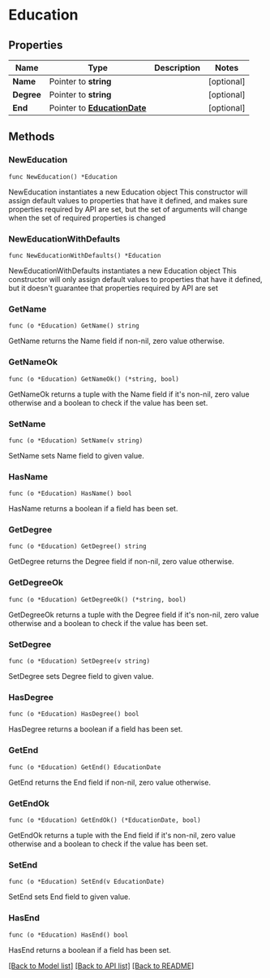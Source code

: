 # Education

## Properties

Name | Type | Description | Notes
------------ | ------------- | ------------- | -------------
**Name** | Pointer to **string** |  | [optional] 
**Degree** | Pointer to **string** |  | [optional] 
**End** | Pointer to [**EducationDate**](EducationDate.md) |  | [optional] 

## Methods

### NewEducation

`func NewEducation() *Education`

NewEducation instantiates a new Education object
This constructor will assign default values to properties that have it defined,
and makes sure properties required by API are set, but the set of arguments
will change when the set of required properties is changed

### NewEducationWithDefaults

`func NewEducationWithDefaults() *Education`

NewEducationWithDefaults instantiates a new Education object
This constructor will only assign default values to properties that have it defined,
but it doesn't guarantee that properties required by API are set

### GetName

`func (o *Education) GetName() string`

GetName returns the Name field if non-nil, zero value otherwise.

### GetNameOk

`func (o *Education) GetNameOk() (*string, bool)`

GetNameOk returns a tuple with the Name field if it's non-nil, zero value otherwise
and a boolean to check if the value has been set.

### SetName

`func (o *Education) SetName(v string)`

SetName sets Name field to given value.

### HasName

`func (o *Education) HasName() bool`

HasName returns a boolean if a field has been set.

### GetDegree

`func (o *Education) GetDegree() string`

GetDegree returns the Degree field if non-nil, zero value otherwise.

### GetDegreeOk

`func (o *Education) GetDegreeOk() (*string, bool)`

GetDegreeOk returns a tuple with the Degree field if it's non-nil, zero value otherwise
and a boolean to check if the value has been set.

### SetDegree

`func (o *Education) SetDegree(v string)`

SetDegree sets Degree field to given value.

### HasDegree

`func (o *Education) HasDegree() bool`

HasDegree returns a boolean if a field has been set.

### GetEnd

`func (o *Education) GetEnd() EducationDate`

GetEnd returns the End field if non-nil, zero value otherwise.

### GetEndOk

`func (o *Education) GetEndOk() (*EducationDate, bool)`

GetEndOk returns a tuple with the End field if it's non-nil, zero value otherwise
and a boolean to check if the value has been set.

### SetEnd

`func (o *Education) SetEnd(v EducationDate)`

SetEnd sets End field to given value.

### HasEnd

`func (o *Education) HasEnd() bool`

HasEnd returns a boolean if a field has been set.


[[Back to Model list]](../README.md#documentation-for-models) [[Back to API list]](../README.md#documentation-for-api-endpoints) [[Back to README]](../README.md)


